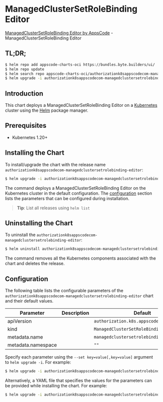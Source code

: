 # ManagedClusterSetRoleBinding Editor

[ManagedClusterSetRoleBinding Editor by AppsCode](https://byte.builders) - ManagedClusterSetRoleBinding Editor

## TL;DR;

```bash
$ helm repo add appscode-charts-oci https://bundles.byte.builders/ui/
$ helm repo update
$ helm search repo appscode-charts-oci/authorizationk8sappscodecom-managedclustersetrolebinding-editor --version=v0.5.0
$ helm upgrade -i authorizationk8sappscodecom-managedclustersetrolebinding-editor appscode-charts-oci/authorizationk8sappscodecom-managedclustersetrolebinding-editor -n default --create-namespace --version=v0.5.0
```

## Introduction

This chart deploys a ManagedClusterSetRoleBinding Editor on a [Kubernetes](http://kubernetes.io) cluster using the [Helm](https://helm.sh) package manager.

## Prerequisites

- Kubernetes 1.20+

## Installing the Chart

To install/upgrade the chart with the release name `authorizationk8sappscodecom-managedclustersetrolebinding-editor`:

```bash
$ helm upgrade -i authorizationk8sappscodecom-managedclustersetrolebinding-editor appscode-charts-oci/authorizationk8sappscodecom-managedclustersetrolebinding-editor -n default --create-namespace --version=v0.5.0
```

The command deploys a ManagedClusterSetRoleBinding Editor on the Kubernetes cluster in the default configuration. The [configuration](#configuration) section lists the parameters that can be configured during installation.

> **Tip**: List all releases using `helm list`

## Uninstalling the Chart

To uninstall the `authorizationk8sappscodecom-managedclustersetrolebinding-editor`:

```bash
$ helm uninstall authorizationk8sappscodecom-managedclustersetrolebinding-editor -n default
```

The command removes all the Kubernetes components associated with the chart and deletes the release.

## Configuration

The following table lists the configurable parameters of the `authorizationk8sappscodecom-managedclustersetrolebinding-editor` chart and their default values.

|     Parameter      | Description |                       Default                        |
|--------------------|-------------|------------------------------------------------------|
| apiVersion         |             | <code>authorization.k8s.appscode.com/v1alpha1</code> |
| kind               |             | <code>ManagedClusterSetRoleBinding</code>            |
| metadata.name      |             | <code>managedclustersetrolebinding</code>            |
| metadata.namespace |             | <code>""</code>                                      |


Specify each parameter using the `--set key=value[,key=value]` argument to `helm upgrade -i`. For example:

```bash
$ helm upgrade -i authorizationk8sappscodecom-managedclustersetrolebinding-editor appscode-charts-oci/authorizationk8sappscodecom-managedclustersetrolebinding-editor -n default --create-namespace --version=v0.5.0 --set apiVersion=authorization.k8s.appscode.com/v1alpha1
```

Alternatively, a YAML file that specifies the values for the parameters can be provided while
installing the chart. For example:

```bash
$ helm upgrade -i authorizationk8sappscodecom-managedclustersetrolebinding-editor appscode-charts-oci/authorizationk8sappscodecom-managedclustersetrolebinding-editor -n default --create-namespace --version=v0.5.0 --values values.yaml
```
